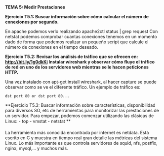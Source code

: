 **TEMA 5: Medir Prestaciones**


**Ejercicio T5.1:
Buscar información sobre cómo calcular el número de conexiones por segundo.**

En apache podemos verlo realizando apache2ctl status | grep request
Con netstat podemos comprobar cuantas conexiones tenemos en un momento dado de forma que podemos realizar un pequeño script que calcule el número de conexiones en el tiempo deseado.

**Ejercicio T5.2:
Revisar los análisis de tráfico que se ofrecen en:
http://bit.ly/1g0dkKj
Instalar wireshark y observar cómo fluye el tráfico de red en uno de los servidores web mientras se le hacen peticiones HTTP.**

Una vez instalado con apt-get install wireshark, al hacer capture se puede observar como se ve el diferente tráfico.
Un ejemplo de tráfico es: 

```
dst port 80 or dst port 80...
```

**Ejercicio T5.3:
Buscar información sobre características, disponibilidad para diversos SO, etc de herramientas para monitorizar las prestaciones de un servidor.
Para empezar, podemos comenzar utilizando las clásicas de Linux:
- top
- vmstat
- netstat
**

La herramienta más conocida encontrada por internet es netdata. Está escrito en C y muestra en tiempo real gran detalle las métricas del sistema Linux. Lo más importante es que controla servidores de squid, nfs, postfix, nginx, mysql,... y muchos más.

